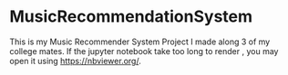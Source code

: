 # MusicRecommendationSystem
This is my Music Recommender System Project I made along 3 of my college mates.
If the jupyter notebook take too long to render , you may open it using https://nbviewer.org/.
